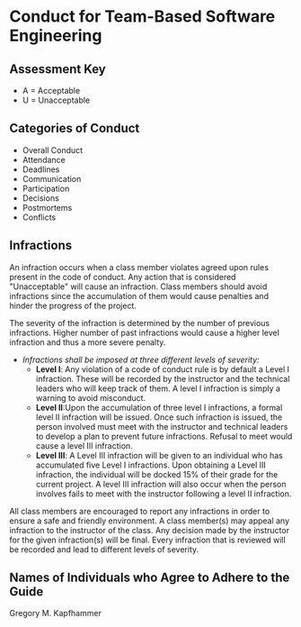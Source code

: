 # Conduct for Team-Based Software Engineering

## Assessment Key

* A = Acceptable
* U = Unacceptable

## Categories of Conduct

* Overall Conduct
* Attendance
* Deadlines
* Communication
* Participation
* Decisions
* Postmortems
* Conflicts

## Infractions

An infraction occurs when a class member violates agreed upon rules present in
the code of conduct. Any action that is considered "Unacceptable" will cause an
infraction. Class members should avoid infractions since the accumulation of
them would cause penalties and hinder the progress of the project.

The severity of the infraction is determined by the number of previous infractions.
Higher number of past infractions would cause a higher level infraction and thus
a more severe penalty.

* *Infractions shall be imposed at three different levels of severity:*
  * __Level I__: Any violation of a code of conduct rule is by default a Level I
  infraction. These will be recorded by the instructor and the technical leaders
  who will keep track of them. A level I infraction is simply a warning to avoid
  misconduct.
  * __Level II__:Upon the accumulation of three level I infractions, a formal
  level II infraction will be issued. Once such infraction is issued, the person
  involved must meet with the instructor and technical leaders to develop a plan
  to prevent future infractions. Refusal to meet would cause a level III
  infraction.
  * __Level III__: A Level III infraction will be given to an individual who has
  accumulated five Level I infractions. Upon obtaining a Level III infraction,
  the individual will be docked 15% of their grade for the current project.
  A level III infraction will also occur when the person involves fails  to
  meet with the instructor following a level II  infraction.

All class members are encouraged to report any infractions in order to ensure
a safe and friendly environment. A class member(s) may appeal any infraction
to the instructor of the class. Any decision made by the instructor for the given
infraction(s) will be final. Every infraction that is reviewed will be recorded
and lead to different levels of severity.

## Names of Individuals who Agree to Adhere to the Guide

Gregory M. Kapfhammer
